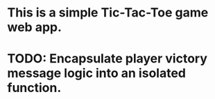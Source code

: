# This is a simple Tic-Tac-Toe game web app.

# TODO: Encapsulate player victory message logic into an isolated function.